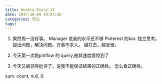 ```yaml
---
title: Weekly-Diary-13
date: 2017-10-09 19:57:26
categories: 周记
tags:
---
```


1. 果然周一没好事。 Manager 说我的水平还不够 Pinterest 的bar. 独立思考。提出问题，解决问题。万事不求人。
越打击，越发奋。 

2. 今天第一次跑pinflow 的 query,被其速度震惊到了 

3. 今天又被领导批评了，说我不能保证结果的正确性。 怎么看正确性。

sum. count, null, 0. 
